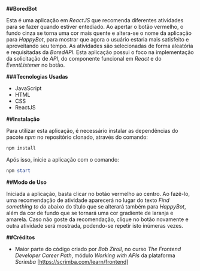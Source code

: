 **##BoredBot**

Esta é uma aplicação em *ReactJS* que recomenda diferentes atividades para se fazer quando estiver entediado. Ao apertar o botão vermelho, o fundo cinza se torna uma cor mais quente e altera-se o nome da aplicação para *HappyBot*, para mostrar que agora o usuário estaria mais satisfeito e aproveitando seu tempo.
As atividades são selecionadas de forma aleatória e requisitadas da *BoredAPI*.
Esta aplicação possui o foco na implementação da solicitação de *API*, do componente funcional em *React* e do *EventListener* no botão.

**###Tecnologias Usadas**

* JavaScript
* HTML
* CSS
* ReactJS

**##Instalação**

Para utilizar esta aplicação, é necessário instalar as dependências do pacote *npm* no repositório clonado, através do comando:

```powershell
npm install
```

Após isso, inicie a aplicação com o comando:

```powershell
npm start
```

**##Modo de Uso**

Iniciada a aplicação, basta clicar no botão vermelho ao centro. Ao fazê-lo, uma recomendação de atividade aparecerá no lugar do texto *Find something to do* abaixo do título que se alterará também para *HappyBot*, além da cor de fundo que se tornará uma cor gradiente de laranja e amarela.
Caso não goste da recomendação, clique no botão novamente e outra atividade será mostrada, podendo-se repetir isto inúmeras vezes.

**##Créditos**

* Maior parte do código criado por *Bob Ziroll*, no curso *The Frontend Developer Career Path*, módulo *Working with APIs* da plataforma *Scrimba* [https://scrimba.com/learn/frontend]